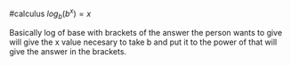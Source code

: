 #calculus 
$log_b{(b^x)}=x$ 

Basically log of base with brackets of the answer the person wants to give will give the x value necesary to take b and put it to the power of that will give the answer in the brackets.
